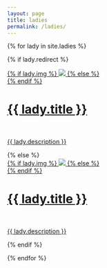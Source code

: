 ```yaml
---
layout: page
title: ladies 
permalink: /ladies/
---
```


{% for lady in site.ladies %}

{% if lady.redirect %}
<div class="project">
    <div class="thumbnail">
        <a href="{{ lady.redirect }}" target="_blank">
        {% if lady.img %}
        <img class="thumbnail resize-img" src="{{ site.baseurl }}{{ lady.img }}"/>
        {% else %}
        <div class="thumbnail blankbox"></div>
        {% endif %}
        <span>
            <h1>{{ lady.title }}</h1>
            <br/>
            <p>{{ lady.description }}</p>
        </span>
        </a>
    </div>
</div>
{% else %}
<div class="project ">
    <div class="thumbnail">
        <a href="{{ site.baseurl }}{{ lady.url }}">
        {% if lady.img %}
        <img class="thumbnail resize-img" src="{{ lady.img }}"/>
        {% else %}
        <div class="thumbnail blankbox"></div>
        {% endif %}
        <span>
            <h1>{{ lady.title }}</h1>
            <br/>
            <p>{{ lady.description }}</p>
        </span>
        </a>
    </div>
</div>

{% endif %}

{% endfor %}
